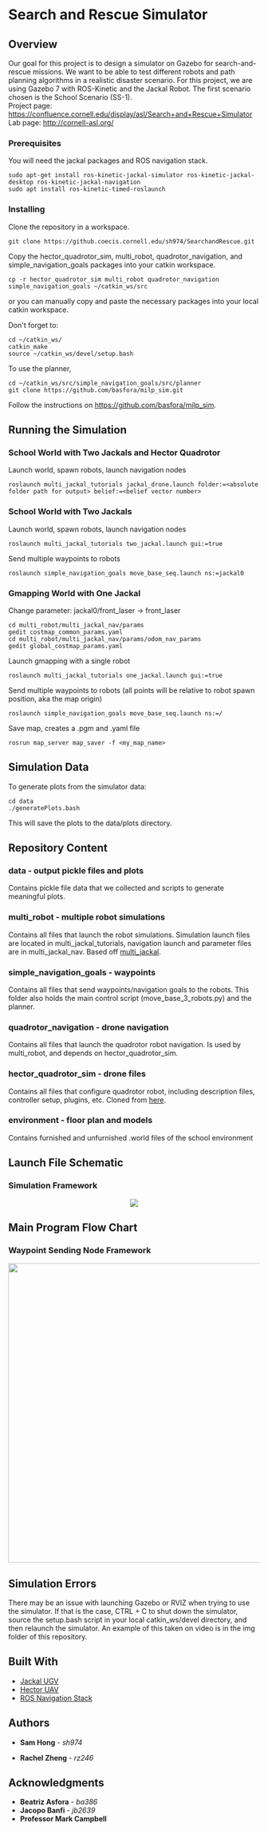 # Search and Rescue Simulator

## Overview
Our goal for this project is to design a simulator on Gazebo for search-and-rescue missions. We want to be able to test different robots and path planning algorithms in a realistic disaster scenario. For this project, we are using Gazebo 7 with ROS-Kinetic and the Jackal Robot. The first scenario chosen is the School Scenario (SS-1). <br />
Project page: https://confluence.cornell.edu/display/asl/Search+and+Rescue+Simulator<br />
Lab page: http://cornell-asl.org/


### Prerequisites

You will need the jackal packages and ROS navigation stack.
```
sudo apt-get install ros-kinetic-jackal-simulator ros-kinetic-jackal-desktop ros-kinetic-jackal-navigation
sudo apt install ros-kinetic-timed-roslaunch
```

### Installing

Clone the repository in a workspace.
```
git clone https://github.coecis.cornell.edu/sh974/SearchandRescue.git
```

Copy the hector_quadrotor_sim, multi_robot, quadrotor_navigation, and simple_navigation_goals packages into your catkin workspace. 
```
cp -r hector_quadrotor_sim multi_robot quadrotor_navigation simple_navigation_goals ~/catkin_ws/src
```
or you can manually copy and paste the necessary packages into your local catkin workspace. 

Don't forget to:
```
cd ~/catkin_ws/
catkin_make
source ~/catkin_ws/devel/setup.bash
```

To use the planner, 
```
cd ~/catkin_ws/src/simple_navigation_goals/src/planner
git clone https://github.com/basfora/milp_sim.git
```
Follow the instructions on https://github.com/basfora/milp_sim. 

## Running the Simulation
### School World with Two Jackals and Hector Quadrotor
Launch world, spawn robots, launch navigation nodes
```
roslaunch multi_jackal_tutorials jackal_drone.launch folder:=<absolute folder path for output> belief:=<belief vector number> 
```

### School World with Two Jackals
Launch world, spawn robots, launch navigation nodes
```
roslaunch multi_jackal_tutorials two_jackal.launch gui:=true
```
Send multiple waypoints to robots
```
roslaunch simple_navigation_goals move_base_seq.launch ns:=jackal0
```
### Gmapping World with One Jackal
Change parameter: jackal0/front_laser -> front_laser
```
cd multi_robot/multi_jackal_nav/params
gedit costmap_common_params.yaml
cd multi_robot/multi_jackal_nav/params/odom_nav_params
gedit global_costmap_params.yaml
```
Launch gmapping with a single robot
```
roslaunch multi_jackal_tutorials one_jackal.launch gui:=true
```
Send multiple waypoints to robots (all points will be relative to robot spawn position, aka the map origin)
```
roslaunch simple_navigation_goals move_base_seq.launch ns:=/
```
Save map, creates a .pgm and .yaml file
```
rosrun map_server map_saver -f <my_map_name>
```
## Simulation Data
To generate plots from the simulator data: 
```
cd data
./generatePlots.bash 
```
This will save the plots to the data/plots directory. 

## Repository Content
### data - output pickle files and plots
Contains pickle file data that we collected and scripts to generate meaningful plots. 
### multi_robot - multiple robot simulations
Contains all files that launch the robot simulations. Simulation launch files are located in multi_jackal_tutorials, navigation launch and parameter files are in multi_jackal_nav. Based off [multi_jackal](https://github.com/NicksSimulationsROS/multi_jackal).
### simple_navigation_goals - waypoints
Contains all files that send waypoints/navigation goals to the robots. This folder also holds the main control script (move_base_3_robots.py) and the planner. 
### quadrotor_navigation - drone navigation
Contains all files that launch the quadrotor robot navigation. Is used by multi_robot, and depends on hector_quadrotor_sim.
### hector_quadrotor_sim - drone files
Contains all files that configure quadrotor robot, including description files, controller setup, plugins, etc. Cloned from [here](https://bitbucket.org/theconstructcore/hector_quadrotor_sim/src/master/).
### environment - floor plan and models
Contains furnished and unfurnished .world files of the school environment

## Launch File Schematic
### Simulation Framework
<p align="center">
	<img src="diagrams/SimulationFrameworkSchematic.jpg">
</p>

## Main Program Flow Chart
### Waypoint Sending Node Framework
<p align="center">
	<img src="diagrams/flowchart.png" width="600">
</p>


## Simulation Errors
There may be an issue with launching Gazebo or RVIZ when trying to use the simulator. If that is the case, CTRL + C to shut down the simulator, source the setup.bash script in your local catkin_ws/devel directory, and then relaunch the simulator. An example of this taken on video is in the img folder of this repository. 

## Built With

* [Jackal UGV](https://www.clearpathrobotics.com/assets/guides/kinetic/jackal/simulation.html)
* [Hector UAV](https://github.com/tu-darmstadt-ros-pkg/hector_quadrotor)
* [ROS Navigation Stack](http://wiki.ros.org/navigation)


## Authors

* **Sam Hong** - *sh974*

* **Rachel Zheng** - *rz246*

## Acknowledgments

* **Beatriz Asfora** - *ba386*
* **Jacopo Banfi** - *jb2639*
* **Professor Mark Campbell**

